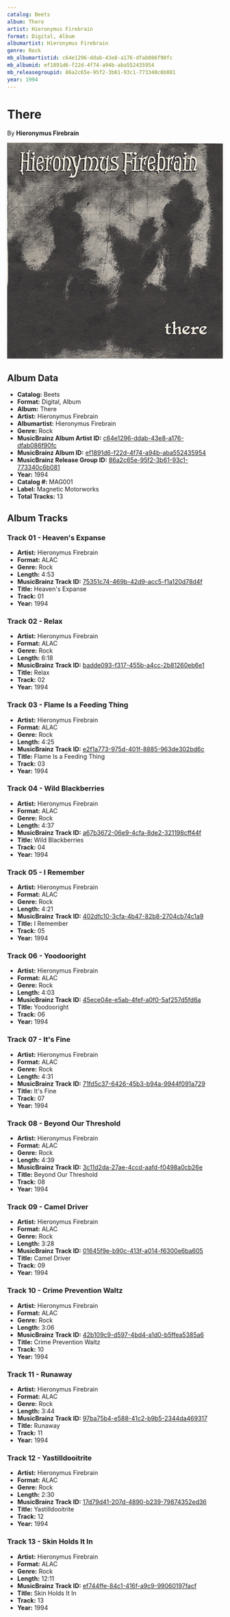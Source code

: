 ```yaml
---
catalog: Beets
album: There
artist: Hieronymus Firebrain
format: Digital, Album
albumartist: Hieronymus Firebrain
genre: Rock
mb_albumartistid: c64e1296-ddab-43e8-a176-dfab086f90fc
mb_albumid: ef1891d6-f22d-4f74-a94b-aba552435954
mb_releasegroupid: 86a2c65e-95f2-3b61-93c1-773340c6b081
year: 1994
---
```


# There

By **Hieronymus Firebrain**

![](../../assets/beetscovers/Hieronymus_Firebrain-There.jpg)

## Album Data

- **Catalog:** Beets
- **Format:** Digital, Album
- **Album:** There
- **Artist:** Hieronymus Firebrain
- **Albumartist:** Hieronymus Firebrain
- **Genre:** Rock
- **MusicBrainz Album Artist ID:** [c64e1296-ddab-43e8-a176-dfab086f90fc](https://musicbrainz.org/artist/c64e1296-ddab-43e8-a176-dfab086f90fc)
- **MusicBrainz Album ID:** [ef1891d6-f22d-4f74-a94b-aba552435954](https://musicbrainz.org/release/ef1891d6-f22d-4f74-a94b-aba552435954)
- **MusicBrainz Release Group ID:** [86a2c65e-95f2-3b61-93c1-773340c6b081](https://musicbrainz.org/release-group/86a2c65e-95f2-3b61-93c1-773340c6b081)
- **Year:** 1994
- **Catalog #:** MAG001
- **Label:** Magnetic Motorworks
- **Total Tracks:** 13

## Album Tracks

### Track 01 - Heaven's Expanse

- **Artist:** Hieronymus Firebrain
- **Format:** ALAC
- **Genre:** Rock
- **Length:** 4:53
- **MusicBrainz Track ID:** [75351c74-469b-42d9-acc5-f1a120d78d4f](https://musicbrainz.org/recording/75351c74-469b-42d9-acc5-f1a120d78d4f)
- **Title:** Heaven's Expanse
- **Track:** 01
- **Year:** 1994

### Track 02 - Relax

- **Artist:** Hieronymus Firebrain
- **Format:** ALAC
- **Genre:** Rock
- **Length:** 6:18
- **MusicBrainz Track ID:** [badde093-f317-455b-a4cc-2b81260eb6e1](https://musicbrainz.org/recording/badde093-f317-455b-a4cc-2b81260eb6e1)
- **Title:** Relax
- **Track:** 02
- **Year:** 1994

### Track 03 - Flame Is a Feeding Thing

- **Artist:** Hieronymus Firebrain
- **Format:** ALAC
- **Genre:** Rock
- **Length:** 4:25
- **MusicBrainz Track ID:** [e2f1a773-975d-401f-8885-963de302bd6c](https://musicbrainz.org/recording/e2f1a773-975d-401f-8885-963de302bd6c)
- **Title:** Flame Is a Feeding Thing
- **Track:** 03
- **Year:** 1994

### Track 04 - Wild Blackberries

- **Artist:** Hieronymus Firebrain
- **Format:** ALAC
- **Genre:** Rock
- **Length:** 4:37
- **MusicBrainz Track ID:** [a67b3672-06e9-4cfa-8de2-321198cff44f](https://musicbrainz.org/recording/a67b3672-06e9-4cfa-8de2-321198cff44f)
- **Title:** Wild Blackberries
- **Track:** 04
- **Year:** 1994

### Track 05 - I Remember

- **Artist:** Hieronymus Firebrain
- **Format:** ALAC
- **Genre:** Rock
- **Length:** 4:21
- **MusicBrainz Track ID:** [402dfc10-3cfa-4b47-82b8-2704cb74c1a9](https://musicbrainz.org/recording/402dfc10-3cfa-4b47-82b8-2704cb74c1a9)
- **Title:** I Remember
- **Track:** 05
- **Year:** 1994

### Track 06 - Yoodooright

- **Artist:** Hieronymus Firebrain
- **Format:** ALAC
- **Genre:** Rock
- **Length:** 4:03
- **MusicBrainz Track ID:** [45ece04e-e5ab-4fef-a0f0-5af257d5fd6a](https://musicbrainz.org/recording/45ece04e-e5ab-4fef-a0f0-5af257d5fd6a)
- **Title:** Yoodooright
- **Track:** 06
- **Year:** 1994

### Track 07 - It's Fine

- **Artist:** Hieronymus Firebrain
- **Format:** ALAC
- **Genre:** Rock
- **Length:** 4:31
- **MusicBrainz Track ID:** [71fd5c37-6426-45b3-b94a-9944f091a729](https://musicbrainz.org/recording/71fd5c37-6426-45b3-b94a-9944f091a729)
- **Title:** It's Fine
- **Track:** 07
- **Year:** 1994

### Track 08 - Beyond Our Threshold

- **Artist:** Hieronymus Firebrain
- **Format:** ALAC
- **Genre:** Rock
- **Length:** 4:39
- **MusicBrainz Track ID:** [3c11d2da-27ae-4ccd-aafd-f0498a0cb26e](https://musicbrainz.org/recording/3c11d2da-27ae-4ccd-aafd-f0498a0cb26e)
- **Title:** Beyond Our Threshold
- **Track:** 08
- **Year:** 1994

### Track 09 - Camel Driver

- **Artist:** Hieronymus Firebrain
- **Format:** ALAC
- **Genre:** Rock
- **Length:** 3:28
- **MusicBrainz Track ID:** [01645f9e-b90c-413f-a014-f6300e6ba605](https://musicbrainz.org/recording/01645f9e-b90c-413f-a014-f6300e6ba605)
- **Title:** Camel Driver
- **Track:** 09
- **Year:** 1994

### Track 10 - Crime Prevention Waltz

- **Artist:** Hieronymus Firebrain
- **Format:** ALAC
- **Genre:** Rock
- **Length:** 3:06
- **MusicBrainz Track ID:** [42b109c9-d597-4bd4-a1d0-b5ffea5385a6](https://musicbrainz.org/recording/42b109c9-d597-4bd4-a1d0-b5ffea5385a6)
- **Title:** Crime Prevention Waltz
- **Track:** 10
- **Year:** 1994

### Track 11 - Runaway

- **Artist:** Hieronymus Firebrain
- **Format:** ALAC
- **Genre:** Rock
- **Length:** 3:44
- **MusicBrainz Track ID:** [97ba75b4-e588-41c2-b9b5-2344da469317](https://musicbrainz.org/recording/97ba75b4-e588-41c2-b9b5-2344da469317)
- **Title:** Runaway
- **Track:** 11
- **Year:** 1994

### Track 12 - Yastilldooitrite

- **Artist:** Hieronymus Firebrain
- **Format:** ALAC
- **Genre:** Rock
- **Length:** 2:30
- **MusicBrainz Track ID:** [17d79d41-207d-4890-b239-79874352ed36](https://musicbrainz.org/recording/17d79d41-207d-4890-b239-79874352ed36)
- **Title:** Yastilldooitrite
- **Track:** 12
- **Year:** 1994

### Track 13 - Skin Holds It In

- **Artist:** Hieronymus Firebrain
- **Format:** ALAC
- **Genre:** Rock
- **Length:** 12:11
- **MusicBrainz Track ID:** [ef744ffe-84c1-416f-a9c9-99060197facf](https://musicbrainz.org/recording/ef744ffe-84c1-416f-a9c9-99060197facf)
- **Title:** Skin Holds It In
- **Track:** 13
- **Year:** 1994

